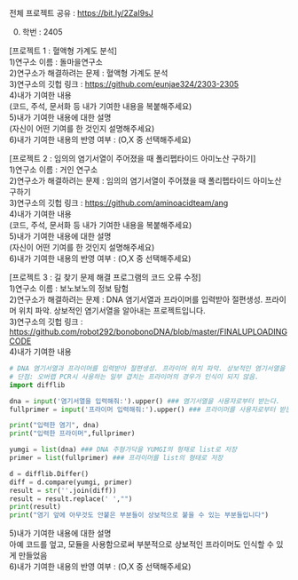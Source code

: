 전체 프로젝트 공유 : https://bit.ly/2ZaI9sJ<br>

0. 학번 : 2405<br>

[프로젝트 1 : 혈액형 가계도 분석]<br>
1)연구소 이름 : 돌마을연구소<br>
2)연구소가 해결하려는 문제 : 혈액형 가계도 분석<br>
3)연구소의 깃헙 링크 : https://github.com/eunjae324/2303-2305<br>
4)내가 기여한 내용<br>
(코드, 주석, 문서화 등 내가 기여한 내용을 복붙해주세요)<br>
5)내가 기여한 내용에 대한 설명<br>
(자신이 어떤 기여를 한 것인지 설명해주세요)<br>
6)내가 기여한 내용의 반영 여부 : (O,X 중 선택해주세요)<br>

[프로젝트 2 : 임의의 염기서열이 주어졌을 때 폴리펩타이드 아미노산 구하기]<br>
1)연구소 이름 : 거인 연구소<br>
2)연구소가 해결하려는 문제 : 임의의 염기서열이 주어졌을 때 폴리펩타이드 아미노산 구하기<br>
3)연구소의 깃헙 링크 : https://github.com/aminoacidteam/ang<br>
4)내가 기여한 내용<br>
(코드, 주석, 문서화 등 내가 기여한 내용을 복붙해주세요)<br>
5)내가 기여한 내용에 대한 설명<br>
(자신이 어떤 기여를 한 것인지 설명해주세요)<br>
6)내가 기여한 내용의 반영 여부 : (O,X 중 선택해주세요)<br>

[프로젝트 3 : 길 찾기 문제 해결 프로그램의 코드 오류 수정]<br>
1)연구소 이름 : 보노보노의 정보 탐험<br>
2)연구소가 해결하려는 문제 : DNA 염기서열과 프라이머를 입력받아 절편생성. 프라이머 위치 파악. 상보적인 염기서열을 알아내는 프로젝트입니다. <br>
3)연구소의 깃헙 링크 : https://github.com/robot292/bonobonoDNA/blob/master/FINALUPLOADINGCODE<br>
4)내가 기여한 내용<br>
```python
# DNA 염기서열과 프라이머를 입력받아 절편생성. 프라이머 위치 파악. 상보적인 염기서열을 알아내는 프로젝트입니다. 
# 단점: 오버랩 PCR시 사용하는 일부 겹치는 프라이머의 경우가 인식이 되지 않음.
import difflib

dna = input('염기서열을 입력해줘:').upper() ### 염기서열을 사용자로부터 받는다.
fullprimer = input('프라이머 입력해줘:').upper() ### 프라이머를 사용자로부터 받는다.

print("입력한 염기", dna)
print("입력한 프라이머",fullprimer)

yumgi = list(dna) ### DNA 주형가닥을 YUMGI의 형채로 list로 저장
primer = list(fullprimer) ### 프라이머를 list의 형태로 저장

d = difflib.Differ()
diff = d.compare(yumgi, primer)
result = str(''.join(diff))
result = result.replace(' ',"")
print(result)
print("염기 앞에 아무것도 안붙은 부분들이 상보적으로 붙을 수 있는 부분들입니다")
```

5)내가 기여한 내용에 대한 설명<br>
아예 코드를 엎고, 모듈을 사용함으로써 부분적으로 상보적인 프라이머도 인식할 수 있게 만들었음<br>
6)내가 기여한 내용의 반영 여부 : (O,X 중 선택해주세요)<br>

